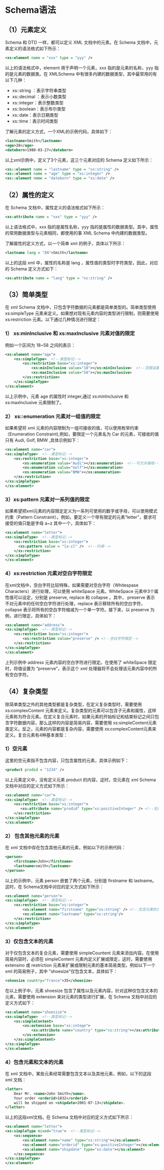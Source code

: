 # Schema语法

## （1）元素定义

Schema 和 DTD 一样，都可以定义 XML 文档中的元素。在 Schema 文档中，元素定义的语法格式如下所示：

```xml
<xs:element name = "xxx" type = "yyy" />
```

以上的语法格式中，element 用于声明一个元素，xxx 指的是元素的名称，yyy 指的是元素的数据类。在 XMLSchema 中有很多内建的数据类型，其中最常用的有以下几种：

- xs::string ：表示字符串类型
- xs::decimal ：表示小数类型
- xs::integer：表示整数类型
- xs::boolean：表示布尔类型
- xs::date：表示日期类型
- xs::time：表示时间类型

了解元素的定义方式，一个XML的示例代码，具体如下：

```xml
<lastname>Smith</lastname>
<age>28</age>
<dateborn>1980-03-27</dateborn>
```

以上xml示例中，定义了3个元素，这三个元素对应的 Schema 定义如下所示：

```xml
<xs::element name = "lastname" type = "xs:string" />
<xs::element name = "age" type = "xs:integer" />
<xs::element nmme = "dateborn" type = "xs:date" />
```

## （2）属性的定义

在 Schema 文档中，属性定义的语法格式如下所示：

```xml
<xs:attribute name = "xxx" type = "yyy" />
```

以上语法格式中，xxx 指的是属性名称，yyy 指的是属性的数据类型。其中，属性的常用数据类型与元素相同，都使用的事 XML Schema 中内建的数据类型。

了解属性的定义方式，以一个简单 xml 的例子，具体以下所示：

```xml
<lastname lang = "EN">Smith</lastname>
```

以上的这段 xml 中，属性的名称是 lang ，属性值的类型时字符类型，因此，对应的 Schema 定义方式如下：

```xml
<xs:attribute name = "lang" type = "xs:string" />
```

## （3）简单类型

在 xml Schema 文档中，只包含字符数据的元素都是简单类型的。简单类型使用 xs:simpleType 元素来定义。如果想对现有元素内容的类型进行限制，则需要使用 xs:restriction 元素。以下通过几种情况进行限定：

### 1） xs:minlnclusive 和 xs:maxlnclusive 元素对值的限定

例如一个区间为 18~58 之间的表示：

```xml
<xs:element name="age">
    <xs:simpleType>  <!--类型标记-->
        <xs:restriction base="xs:integer">
            <xs:minInclusive value="18"></xs:minInclusive>  <!--范围设置-->
            <xs:maxInclusive value="58"></xs:maxInclusive>
        </xs:restriction>
    </xs:simpleType>
</xs:element>
```

以上示例中，元素 age 的属性时 integer,通过 xs:minlnclusive 和 xs:maxlnclusive 元素限制了。

### 2） xs::enumeration 元素对一组值的限定

如果希望将 xml 元素的内容限制为一组可接收的值，可以使用枚举约束（Enumeration Constraint),例如，要限定一个元素名为 Car 的元素，可接收的值只有 Audi, Golf, BMW ,具体示例如下：

```xml
<xs:element name="car">
<xs:simpleType>  <!--类型标记-->
    <xs:restriction base="xs:integer">
        <xs:enumeration value="Audi"></xs:enumeration>  <!--可允许接收-->
        <xs:enumeration value="Golf"></xs:enumeration>
        <xs:enumeration value="BMW"></xs:enumeration>
    </xs:restriction>
</xs:simpleType>
</xs:element>
```

### 3）xs:pattern 元素对一系列值的限定

如果希望把xml元素的内容限定定义为一系列可使用的数字或字母，可以使用模式约束（Pattern Constraint）。例如，要定义一个带有限定的元素“letter”，要求可接受的值只能是字母 a~z 其中一个，具体如下：

```xml
<xs:element name="letter">
<xs:simpleType>  <!--类型标记-->
    <xs:restriction base="xs:integer"> 
      <xs:pattern value = "[a-z]" />  <!--约束-->
    </xs:restriction>
</xs:simpleType>
</xs:element>
```

### 4）xs:restriction 元素对空白字符限定

在xml文档中，空白字符比较特殊，如果需要对空白字符（Whitespase Characters）进行处理，可以使用 whiteSpace 元素。WhiteSpace 元素中3个属性值可以设定，分别是 preserve, replace 和 collapse 。其中， preserve 表示不对元素中的任何空白字符进行处理，replace 表示移除所有的空白字符，collapse 表示将所有的空白字符缩减为一个单一字符。接下来，以 preserve 为例，进行限定，具体如下：

```xml
<xs:element name="address">
<xs:simpleType>  <!--类型标记-->
    <xs:restriction base="xs:integer">  
        <xs:restriction value="preserve" /> <!--空白字符限定-->
    </xs:restriction>
</xs:simpleType>
</xs:element>
```

上列示例中 address 元素内容的空白字符进行限定。在使用了 whiteSpace 限定时，将值设置为 “preserve”，表示这个 xml 处理器将不会处理该元素内容中的所有空白字符。

## （4）复杂类型

除简单类型之外的其他类型都是复杂类型，在定义复杂类型时，需要使用 xs:complexContent 元素来定义。复杂类型的元素可以包含子元素和属性，这样元素称为符合元素。在定义复合元素时，如果元素的开始标记和结束标记之间只包含字符数据内容，那么这样的内容是简易内容，需要使用 xs:simpleContent元素类定义。反之，元素的内容都是复杂内容，需要使用 xs:complexContent元素来定义。复合元素有4种基本类型：

### 1）空元素

这里的空元素指不包含内容，只包含属性的元素，具体示例如下：

```xml
<product prodid = "1234" />
```

以上元素定义中，没有定义元素 product 的内容，这时，空元素在 xml Schema 文档中对应的定义方式如下所示：

```xml
<xs:element name="car">
<xs:simpleType>  <!--类型标记-->
    <xs:restriction base="xs:integer">
       <xs:attribute name="prodid" type="xs:positiveInteger" /> <!--无内容只有属性元素-->
    </xs:restriction>
</xs:simpleType>
</xs:element>
```

### 2） 包含其他元素的元素

在 xml 文档中存在包含其他元素的元素，例如以下的示例代码：

```xml
<person>
    <firstname>John</firstname>
    <lastname>smith</lastname>
</person>
```

以上的示例中，元素 person 嵌套了两个元素，分别是 firstname 和 lastname。这时，在 Schema文档中对应的定义方式如下所示：

```xml
<xs:element name="person">
<xs:simpleType>  <!--类型标记-->
    <xs:restriction base="xs:integer">
        <xs:element name="firstname" type="xs:string" /> <!--包含元素的元素-->
        <xs:element name="lastname" type="xs:string"/>
    </xs:restriction>
</xs:simpleType>
</xs:element>
```

### 3）仅包含文本的元素

对于仅包含文本的复合元素，需要使用 simpleCountent 元素来添加内容。在使用简易内容时，必须在 simpleContent 元素内定义扩展或限定，这时，需要使用 extensino 或 restriction 元素来扩展或限制元素的基本简易类型。例如以下一个 xml 的简易例子，其中 "shoesize"仅包含文本，具体如下：

```xml
<shoesize country="france">35</shoesize>
```

在以上例子中，元素 shoesize 包含了属性以及元素内容，针对这种仅包含文本的元素，需要使用 extension 来对元素的类型进行扩展，在 Schema 文档中对应的定义方式如下：

```xml
<xs:element name="shoesize">
<xs:simpleType>  <!--类型标记-->
    <xs:simpleContent>
        <xs:extension base="xs:intege">
            <xs:attribute name="country" type="xs:string"></xs:attribute> <!--包含文本元素-->
        </xs:extension>
    </xs:simpleContent>
</xs:simpleType>
</xs:element>
```

### 4）包含元素和文本的元素

在 xml 文档中，某些元素经常需要包含文本以及其他元素，例如，以下的这段 xml 文档：

```xml
<letter>
    Dear Mr. <name>John Smith</name>.
    Your order <orderid>1032</orderid>
    will be shipped on <shipdate>2001-07-13</shipdate>.
</letter>
```

以上的这段xml文档，在 Schema 文档中对应的定义方式如下所示：

```xml
<xs:element name="letter">
<xs:simpleType mixed="true">  <!--类型标记-->
    <xs:sequence>
        <xs:element name="name" type="xs:string"></xs:element>
        <xs:element name="orderid" type="xs:positiveInteger"></xs:element>
        <xs:element name="shipdate" type="xs:date"></xs:element>
    </xs:sequence>
</xs:simpleType>
</xs:element>
```

